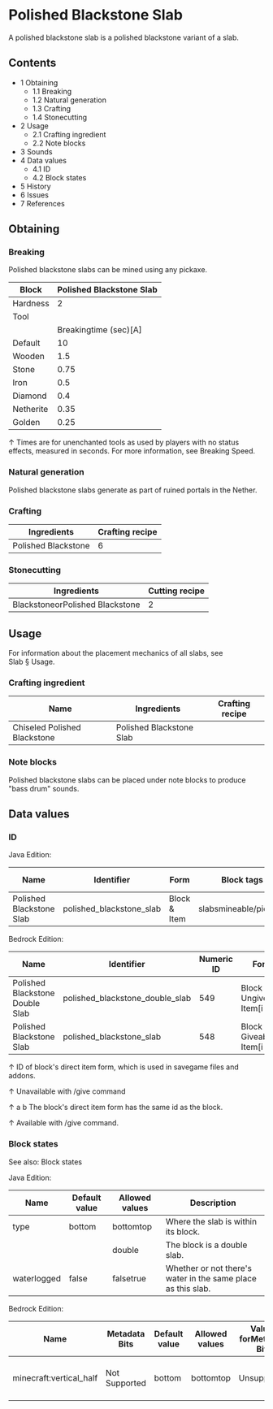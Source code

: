 # Polished Blackstone Slab
A polished blackstone slab is a polished blackstone variant of a slab.

## Contents
- 1 Obtaining
	- 1.1 Breaking
	- 1.2 Natural generation
	- 1.3 Crafting
	- 1.4 Stonecutting
- 2 Usage
	- 2.1 Crafting ingredient
	- 2.2 Note blocks
- 3 Sounds
- 4 Data values
	- 4.1 ID
	- 4.2 Block states
- 5 History
- 6 Issues
- 7 References

## Obtaining
### Breaking
Polished blackstone slabs can be mined using any pickaxe.

| Block     | Polished Blackstone Slab |
|-----------|--------------------------|
| Hardness  | 2                        |
| Tool      |                          |
|           | Breakingtime (sec)[A]    |
| Default   | 10                       |
| Wooden    | 1.5                      |
| Stone     | 0.75                     |
| Iron      | 0.5                      |
| Diamond   | 0.4                      |
| Netherite | 0.35                     |
| Golden    | 0.25                     |


↑ Times are for unenchanted tools as used by players with no status effects, measured in seconds. For more information, see Breaking Speed.


### Natural generation
Polished blackstone slabs generate as part of ruined portals in the Nether.

### Crafting
| Ingredients         | Crafting recipe |
|---------------------|-----------------|
| Polished Blackstone | 6               |

### Stonecutting
| Ingredients                     | Cutting recipe |
|---------------------------------|----------------|
| BlackstoneorPolished Blackstone | 2              |

## Usage
For information about the placement mechanics of all slabs, see Slab § Usage.

### Crafting ingredient
| Name                         | Ingredients              | Crafting recipe |
|------------------------------|--------------------------|-----------------|
| Chiseled Polished Blackstone | Polished Blackstone Slab |                 |

### Note blocks
Polished blackstone slabs can be placed under note blocks to produce "bass drum" sounds.

## Data values
### ID
Java Edition:

| Name                     | Identifier               | Form         | Block tags            | Item tags | Translation key                          |
|--------------------------|--------------------------|--------------|-----------------------|-----------|------------------------------------------|
| Polished Blackstone Slab | polished_blackstone_slab | Block & Item | slabsmineable/pickaxe | slabs     | block.minecraft.polished_blackstone_slab |

Bedrock Edition:

| Name                            | Identifier                      | Numeric ID | Form                         | Item ID[i 1]   | Translation key                    |
|---------------------------------|---------------------------------|------------|------------------------------|----------------|------------------------------------|
| Polished Blackstone Double Slab | polished_blackstone_double_slab | 549        | Block & Ungiveable Item[i 2] | Identical[i 3] | —                                  |
| Polished Blackstone Slab        | polished_blackstone_slab        | 548        | Block & Giveable Item[i 4]   | Identical[i 3] | tile.polished_blackstone_slab.name |


↑ ID of block's direct item form, which is used in savegame files and addons.

↑ Unavailable with /give command

↑ a b The block's direct item form has the same id as the block.

↑ Available with /give command.


### Block states
See also: Block states

Java Edition:

| Name        | Default value | Allowed values | Description                                                  |
|-------------|---------------|----------------|--------------------------------------------------------------|
| type        | bottom        | bottomtop      | Where the slab is within its block.                          |
|             |               | double         | The block is a double slab.                                  |
| waterlogged | false         | falsetrue      | Whether or not there's water in the same place as this slab. |

Bedrock Edition:

| Name                    | Metadata Bits | Default value | Allowed values | Values forMetadata Bits | Description                         |
|-------------------------|---------------|---------------|----------------|-------------------------|-------------------------------------|
| minecraft:vertical_half | Not Supported | bottom        | bottomtop      | Unsupported             | Where the slab is within its block. |



